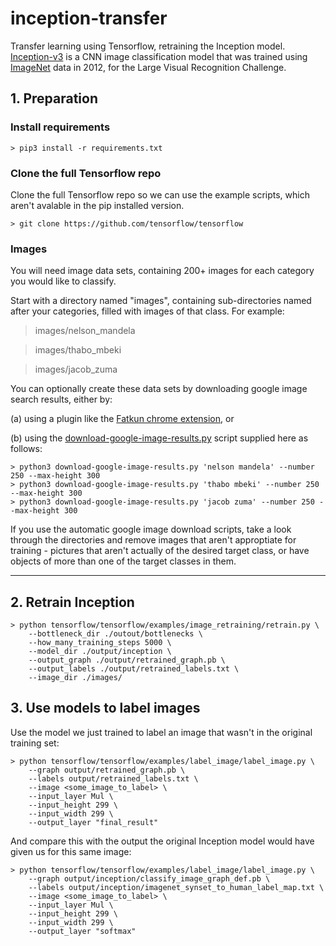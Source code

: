 # inception-transfer
Transfer learning using Tensorflow, retraining the Inception model. [Inception-v3](https://arxiv.org/abs/1512.00567) is a CNN image classification model that was trained using [ImageNet](http://image-net.org/) data in 2012, for the Large Visual Recognition Challenge. 

## 1. Preparation

### Install requirements

```
> pip3 install -r requirements.txt
```

### Clone the full Tensorflow repo

Clone the full Tensorflow repo so we can use the example scripts, which aren't avalable in the pip installed version.

```
> git clone https://github.com/tensorflow/tensorflow
```

### Images

You will need image data sets, containing 200+ images for each category you would like to classify.

Start with a directory named "images", containing sub-directories named after your categories, filled with images of that class. For example:

> images/nelson_mandela

> images/thabo_mbeki

> images/jacob_zuma
  
You can optionally create these data sets by downloading google image search results, either by:

(a) using a plugin like the [Fatkun chrome extension](https://chrome.google.com/webstore/detail/fatkun-batch-download-ima/nnjjahlikiabnchcpehcpkdeckfgnohf?hl=en), or

(b) using the [download-google-image-results.py](download-google-image-results.py) script supplied here as follows:

```
> python3 download-google-image-results.py 'nelson mandela' --number 250 --max-height 300
> python3 download-google-image-results.py 'thabo mbeki' --number 250 --max-height 300
> python3 download-google-image-results.py 'jacob zuma' --number 250 --max-height 300
```

If you use the automatic google image download scripts, take a look through the directories and remove images that aren't approptiate for training - pictures that aren't actually of the desired target class, or have objects of more than one of the target classes in them.

---

## 2. Retrain Inception

```
> python tensorflow/tensorflow/examples/image_retraining/retrain.py \
    --bottleneck_dir ./outout/bottlenecks \
    --how_many_training_steps 5000 \
    --model_dir ./output/inception \
    --output_graph ./output/retrained_graph.pb \
    --output_labels ./output/retrained_labels.txt \
    --image_dir ./images/
```

## 3. Use models to label images

Use the model we just trained to label an image that wasn't in the original training set:

```
> python tensorflow/tensorflow/examples/label_image/label_image.py \
    --graph output/retrained_graph.pb \
    --labels output/retrained_labels.txt \
    --image <some_image_to_label> \
    --input_layer Mul \
    --input_height 299 \
    --input_width 299 \
    --output_layer "final_result"
```

And compare this with the output the original Inception model would have given us for this same image:

```
> python tensorflow/tensorflow/examples/label_image/label_image.py \
    --graph output/inception/classify_image_graph_def.pb \
    --labels output/inception/imagenet_synset_to_human_label_map.txt \
    --image <some_image_to_label> \
    --input_layer Mul \
    --input_height 299 \
    --input_width 299 \
    --output_layer "softmax"
```







